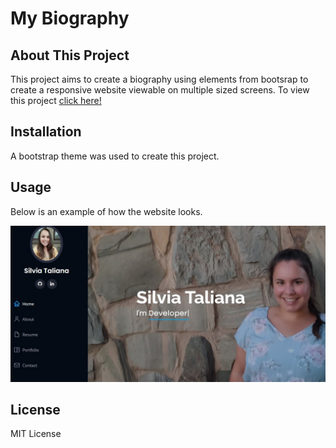 # My Biography

## About This Project

This project aims to create a biography using elements from bootsrap to create a responsive website viewable on multiple sized screens. 
To view this project [click here!](https://silvia-taliana.github.io/my-biography/)

## Installation

A bootstrap theme was used to create this project. 

## Usage

Below is an example of how the website looks. 

![pic](./assets/img/screenshot.jpg)

## License

MIT License